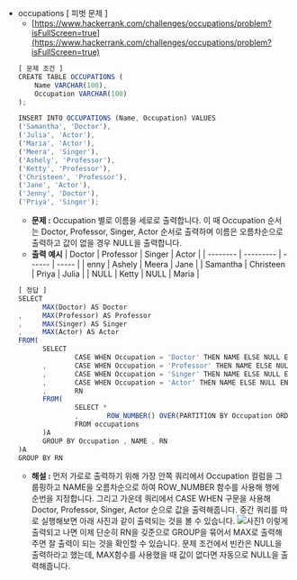 - occupations [ 피벗 문제 ]
  - [https://www.hackerrank.com/challenges/occupations/problem?isFullScreen=true](https://www.hackerrank.com/challenges/occupations/problem?isFullScreen=true)
  ```jsx
  [ 문제 조건 ]
  CREATE TABLE OCCUPATIONS (
      Name VARCHAR(100),
      Occupation VARCHAR(100)
  );

  INSERT INTO OCCUPATIONS (Name, Occupation) VALUES
  ('Samantha', 'Doctor'),
  ('Julia', 'Actor'),
  ('Maria', 'Actor'),
  ('Meera', 'Singer'),
  ('Ashely', 'Professor'),
  ('Ketty', 'Professor'),
  ('Christeen', 'Professor'),
  ('Jane', 'Actor'),
  ('Jenny', 'Doctor'),
  ('Priya', 'Singer');
  ```
  - **문제 :** Occupation 별로 이름을 세로로 출력합니다. 이 때 Occupation 순서는 Doctor, Professor, Singer, Actor 순서로 출력하며 이름은 오름차순으로 출력하고 값이 없을 경우 NULL을 출력합니다.
  - **출력 예시**
  | Doctor   | Professor | Singer | Actor |
  | -------- | --------- | ------ | ----- |
  | enny     | Ashely    | Meera  | Jane  |
  | Samantha | Christeen | Priya  | Julia |
  | NULL     | Ketty     | NULL   | Maria |
  ```jsx
  [ 정답 ]
  SELECT
  		MAX(Doctor) AS Doctor
  ,		MAX(Professor) AS Professor
  ,		MAX(Singer) AS Singer
  ,		MAX(Actor) AS Actor
  FROM(
  		SELECT
  				CASE WHEN Occupation = 'Doctor' THEN NAME ELSE NULL END Doctor
  		,		CASE WHEN Occupation = 'Professor' THEN NAME ELSE NULL END Professor
  		,		CASE WHEN Occupation = 'Singer' THEN NAME ELSE NULL END Singer
  		,		CASE WHEN Occupation = 'Actor' THEN NAME ELSE NULL END Actor
  		,		RN
  		FROM(
  				SELECT *
  				,		ROW_NUMBER() OVER(PARTITION BY Occupation ORDER BY NAME) RN
  				FROM occupations
  		)A
  		GROUP BY Occupation , NAME , RN
  )A
  GROUP BY RN
  ```
  - **해설 :** 먼저 가로로 출력하기 위해 가장 안쪽 쿼리에서 Occupation 컬럼을 그룹핑하고 NAME을 오름차순으로 하여 ROW_NUMBER 함수를 사용해 행에 순번을 지정합니다. 그리고 가운데 쿼리에서 CASE WHEN 구문을 사용해 Doctor, Professor, Singer, Actor 순으로 값을 출력해줍니다. 중간 쿼리를 따로 실행해보면 아래 사진과 같이 출력되는 것을 볼 수 있습니다.
    ![사진1](https://github.com/KimYongJ/SQL_ps/assets/106525587/50e26161-d814-48d6-affd-989020613f84)
    이렇게 출력되고 나면 이제 단순히 RN을 깆준으로 GROUP을 묶어서 MAX로 출력해주면 잘 출력이 되는 것을 확인할 수 있습니다. 문제 조건에서 빈칸은 NULL을 출력하라고 했는데, MAX함수를 사용했을 때 값이 없다면 자동으로 NULL을 출력해줍니다.
